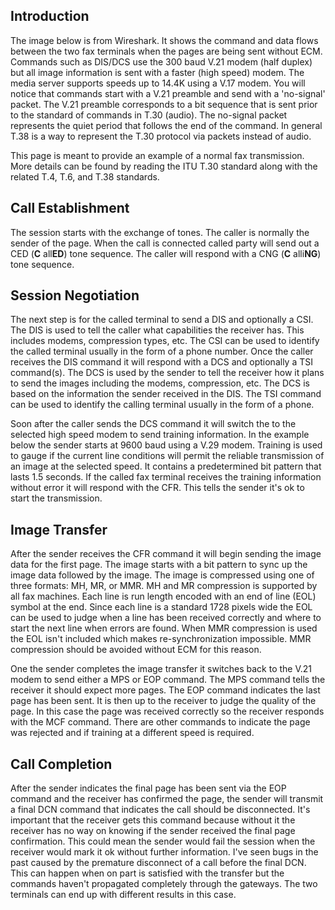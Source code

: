 ## Introduction

The image below is from Wireshark. It shows the command and data flows between the two fax terminals when the pages are being sent without ECM.   Commands such as DIS/DCS use the 300 baud V.21 modem (half duplex) but all image information is sent with a faster (high speed) modem. The media server supports speeds up to 14.4K using a V.17 modem. You will notice that commands start with a V.21 preamble and send with a 'no-signal' packet.  The V.21 preamble corresponds to a bit sequence that is sent prior to the standard of commands in T.30 (audio). The no-signal packet represents the quiet period that follows the end of the command. In general T.38 is a way to represent the T.30 protocol via packets instead of audio.

This page is meant to provide an example of a normal fax transmission.  More details can be found by reading the ITU T.30 standard along with the related T.4, T.6, and T.38 standards.

## Call Establishment

The session starts with the exchange of tones.  The caller is normally the sender of the page.  When the call is connected called party will send out a CED (**C** all**ED**) tone sequence.  The caller will respond with a CNG (**C** alli**NG**) tone sequence. 

## Session Negotiation 

The next step is for the called terminal to send a DIS and optionally a CSI.  The DIS is used to tell the caller what capabilities the receiver has. This includes modems, compression types, etc. The CSI can be used to identify the called terminal usually in the form of a phone number. Once the caller receives the DIS command it will respond with a DCS and optionally a TSI command(s). The DCS is used by the sender to tell the receiver how it plans to send the images including the modems, compression, etc.  The DCS is based on the information the sender received in the DIS. The TSI command can be used to identify the calling terminal usually in the form of a phone.

Soon after the caller sends the DCS command it will switch the to the selected high speed modem to send training information. In the example below the sender starts at 9600 baud using a V.29 modem. Training is used to gauge if the current line conditions will permit the reliable transmission of an image at the selected speed. It contains a predetermined bit pattern that lasts 1.5 seconds. If the called fax terminal receives the training information without error it will respond with the CFR.  This tells the sender it's ok to start the transmission. 

## Image Transfer

After the sender receives the CFR command it will begin sending the image data for the first page.  The image starts with a bit pattern to sync up the image data followed by the image.  The image is compressed using one of three formats: MH, MR, or MMR. MH and MR compression is supported by all fax machines.  Each line is run length encoded with an end of line (EOL) symbol at the end.  Since each line is a standard 1728 pixels wide the EOL can be used to judge when a line has been received correctly and where to start the next line when errors are found.  When MMR  compression is used the EOL isn't included which makes re-synchronization impossible. MMR compression should be avoided without ECM for this reason.  

One the sender completes the image transfer it switches back to the V.21 modem to send either a MPS or EOP command.  The MPS command tells the receiver it should expect more pages. The EOP command indicates the last page has been sent.  It is then up to the receiver to judge the quality of the page.  In this case the page was received correctly so the receiver responds with the MCF command.  There are other commands to indicate the page was rejected and if training at a different speed is required. 

## Call Completion

After the sender indicates the final page has been sent via the EOP command and the receiver has confirmed the page, the sender will transmit a final DCN command that indicates the call should be disconnected.  It's important that the receiver gets this command because without it the receiver has no way on knowing if the sender received the final page confirmation.  This could mean the sender would fail the session when the receiver would mark it ok without further information.  I've seen bugs in the past caused by the premature disconnect of a call before the final DCN.  This can happen when on part is satisfied with the transfer but the commands haven't propagated completely through the gateways. The two terminals can end up with different results in this case.

 

 
